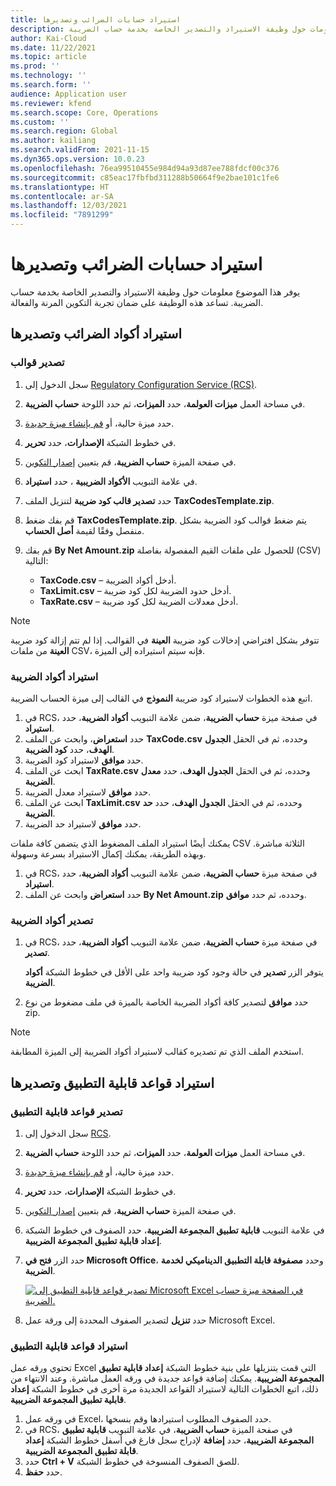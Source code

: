 ```yaml
---
title: استيراد حسابات الضرائب وتصديرها
description: يوفر هذا الموضوع معلومات حول وظيفة الاستيراد والتصدير الخاصة بخدمة حساب الضريبة.
author: Kai-Cloud
ms.date: 11/22/2021
ms.topic: article
ms.prod: ''
ms.technology: ''
ms.search.form: ''
audience: Application user
ms.reviewer: kfend
ms.search.scope: Core, Operations
ms.custom: ''
ms.search.region: Global
ms.author: kailiang
ms.search.validFrom: 2021-11-15
ms.dyn365.ops.version: 10.0.23
ms.openlocfilehash: 76ea99510455e984d94a93d87ee788fdcf00c376
ms.sourcegitcommit: c85eac17fbfbd311288b50664f9e2bae101c1fe6
ms.translationtype: HT
ms.contentlocale: ar-SA
ms.lasthandoff: 12/03/2021
ms.locfileid: "7891299"
---
```

# <a name="import-and-export-tax-calculations"></a>استيراد حسابات الضرائب وتصديرها

يوفر هذا الموضوع معلومات حول وظيفة الاستيراد والتصدير الخاصة بخدمة حساب الضريبة. تساعد هذه الوظيفة على ضمان تجربة التكوين المرنة والفعالة.

## <a name="import-and-export-tax-codes"></a>استيراد أكواد الضرائب وتصديرها

### <a name="export-templates"></a>تصدير قوالب

1. سجل الدخول إلى [Regulatory Configuration Service (RCS)](https://marketing.configure.global.dynamics.com/).
2. في مساحة العمل **ميزات العولمة**، حدد **الميزات**، ثم حدد اللوحة **حساب الضريبة**.
3. حدد ميزة حالية، أو [قم بإنشاء ميزة جديدة](global-get-started-with-tax-calculation-service.md#set-up-tax-calculation-in-rcs).
4. في خطوط الشبكة **الإصدارات**، حدد **تحرير**.
5. في صفحة الميزة **حساب الضريبة**، قم بتعيين [إصدار التكوين](global-get-started-with-tax-calculation-service.md#set-up-tax-calculation-in-rcs).
6. في علامة التبويب **الأكواد الضريبية** ، حدد **استيراد**.
7. حدد **تصدير قالب كود ضريبة** لتنزيل الملف **TaxCodesTemplate.zip**.
8. قم بفك ضغط **TaxCodesTemplate.zip**. يتم ضغط قوالب كود الضريبة بشكل منفصل وفقًا لقيمة **أصل الحساب**.
9. قم بفك **By Net Amount.zip** للحصول على ملفات القيم المفصولة بفاصلة (CSV) التالية:

    - **TaxCode.csv** – أدخل أكواد الضريبة.
    - **TaxLimit.csv** – أدخل حدود الضريبة لكل كود ضريبة.
    - **TaxRate.csv** – أدخل معدلات الضريبة لكل كود ضريبة.

> [!NOTE]
> تتوفر بشكل افتراضي إدخالات كود ضريبة **العينة** في القوالب. إذا لم تتم إزالة كود ضريبة **العينة** من ملفات CSV، فإنه سيتم استيراده إلى الميزة.

### <a name="import-tax-codes"></a>استيراد أكواد الضريبة

اتبع هذه الخطوات لاستيراد كود ضريبة **النموذج** في القالب إلى ميزة الحساب الضريبة.

1. في RCS، في صفحة ميزة **حساب الضريبة**، ضمن علامة التبويب **أكواد الضريبة**، حدد **استيراد**.
2. حدد **استعراض**، وابحث عن الملف **TaxCode.csv** وحدده، ثم في الحقل **الجدول الهدف**، حدد **كود الضريبة**.
3. حدد **موافق** لاستيراد كود الضريبة.
4. ابحث عن الملف **TaxRate.csv** وحدده، ثم في الحقل **الجدول الهدف**، حدد **معدل الضريبة**.
5. حدد **موافق** لاستيراد معدل الضريبة.
6. ابحث عن الملف **TaxLimit.csv** وحدده، ثم في الحقل **الجدول الهدف**، حدد **حد الضريبة**.
7. حدد **موافق** لاستيراد حد الضريبة.

يمكنك أيضًا استيراد الملف المضغوط الذي يتضمن كافة ملفات CSV الثلاثة مباشرة. وبهذه الطريقة، يمكنك إكمال الاستيراد بسرعة وسهولة.

1. في RCS، في صفحة ميزة **حساب الضريبة**، ضمن علامة التبويب **أكواد الضريبة**، حدد **استيراد**.
2. حدد **استعراض** وابحث عن الملف **By Net Amount.zip** وحدده، ثم حدد **موافق**.

### <a name="export-tax-codes"></a>تصدير أكواد الضريبة

1. في RCS، في صفحة ميزة **حساب الضريبة**، ضمن علامة التبويب **أكواد الضريبة**، حدد **تصدير**.

    يتوفر الزر **تصدير** في حالة وجود كود ضريبة واحد على الأقل في خطوط الشبكة **أكواد الضريبة**.

2. حدد **موافق** لتصدير كافة أكواد الضريبة الخاصة بالميزة في ملف مضغوط من نوع zip.

> [!NOTE]
> استخدم الملف الذي تم تصديره كقالب لاستيراد أكواد الضريبة إلى الميزة المطابقة.

## <a name="import-and-export-applicability-rules"></a>استيراد قواعد قابلية التطبيق وتصديرها

### <a name="export-applicability-rules"></a>تصدير قواعد قابلية التطبيق

1. سجل الدخول إلى [RCS](https://marketing.configure.global.dynamics.com/).
2. في مساحة العمل **ميزات العولمة**، حدد **الميزات**، ثم حدد اللوحة **حساب الضريبة**.
3. حدد ميزة حالية، أو [قم بإنشاء ميزة جديدة](global-get-started-with-tax-calculation-service.md#set-up-tax-calculation-in-rcs).
4. في خطوط الشبكة **الإصدارات**، حدد **تحرير**.
5. في صفحة الميزة **حساب الضريبة**، قم بتعيين [إصدار التكوين](global-get-started-with-tax-calculation-service.md#set-up-tax-calculation-in-rcs).
6. في علامة التبويب **قابلية تطبيق المجموعة الضريبية**، حدد الصفوف في خطوط الشبكة **إعداد قابلية تطبيق المجموعة الضريبية**.
7. حدد الزر **فتح في Microsoft Office**، وحدد **مصفوفة قابلة التطبيق الديناميكي لخدمة الضريبة**.

    [![تصدير قواعد قابلية التطبيق إلى Microsoft Excel في الصفحة ميزة حساب الضريبة.](./media/tax-cal-import-export-1.png)](./media/tax-cal-import-export-1.png)

8. حدد **تنزيل** لتصدير الصفوف المحددة إلى ورقة عمل Microsoft Excel.

### <a name="import-applicability-rules"></a>استيراد قواعد قابلية التطبيق

تحتوي ورقه عمل Excel التي قمت بتنزيلها على بنية خطوط الشبكة **إعداد قابلية تطبيق المجموعة الضريبية**. يمكنك إضافة قواعد جديدة في ورقه العمل مباشرة. وعند الانتهاء من ذلك، اتبع الخطوات التالية لاستيراد القواعد الجديدة مرة أخرى في خطوط الشبكة **إعداد قابلية تطبيق المجموعة الضريبية**.

1. في ورقه عمل Excel، حدد الصفوف المطلوب استيرادها وقم بنسخها.
2. في RCS، في صفحة الميزة **حساب الضريبة**، في علامة التبويب **قابلية تطبيق المجموعة الضريبية**، حدد **إضافة** لإدراج سجل فارغ في أسفل خطوط الشبكة **إعداد قابلة تطبيق المجموعة الضريبية**.
3. حدد **Ctrl + V** للصق الصفوف المنسوخة في خطوط الشبكة.
4. حدد **حفظ**.
